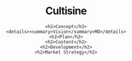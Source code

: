 <html>
  <head>
    <style type="text/css" media="screen">
      .container {
        margin         : 10px auto;
        max-width.     : 600px;
        text-align     : center;
      }
      h1 {
        margin.        : 30px 0;
        font-size.     : 4em;
        line-height.   : 1;
        letter-spacing : -1px;
      }
    </style>
  </head>
  <body class="container">
    <h1>Cultisine</h1>


    <h2>Concept</h2>
    <details><summary>Vision</summary>MD</details>
    <h2>Plan</h2>
    <h2>Content</h2>
    <h2>Development</h2>
    <h2>Market Strategy</h2>
  </body>
</html>
